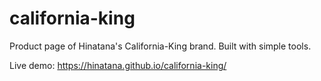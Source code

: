 # california-king
Product page of Hinatana's California-King brand. Built with simple tools.

Live demo: https://hinatana.github.io/california-king/
